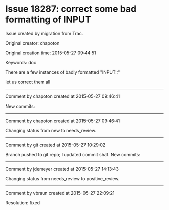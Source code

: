 # Issue 18287: correct some bad formatting of INPUT

Issue created by migration from Trac.

Original creator: chapoton

Original creation time: 2015-05-27 09:44:51

Keywords: doc

There are a few instances of badly formatted "INPUT::"

let us correct them all


---

Comment by chapoton created at 2015-05-27 09:46:41

New commits:


---

Comment by chapoton created at 2015-05-27 09:46:41

Changing status from new to needs_review.


---

Comment by git created at 2015-05-27 10:29:02

Branch pushed to git repo; I updated commit sha1. New commits:


---

Comment by jdemeyer created at 2015-05-27 14:13:43

Changing status from needs_review to positive_review.


---

Comment by vbraun created at 2015-05-27 22:09:21

Resolution: fixed
